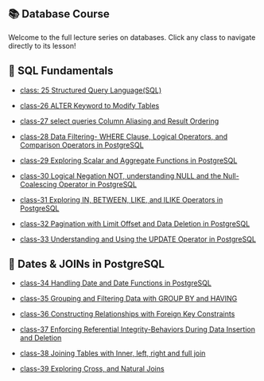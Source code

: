 ## 📚 Database Course

Welcome to the full lecture series on databases. Click any class to navigate
directly to its lesson!

## 🧪 SQL Fundamentals

- [class: 25 Structured Query Language(SQL)]()

- [class-26 ALTER Keyword to Modify Tables](https://github.com/lilarani/DBMS/tree/main/lectures/class-26%20ALTER%20Keyword%20to%20Modify%20Tables)

- [class-27 select queries Column Aliasing and Result Ordering](https://github.com/lilarani/DBMS/tree/main/lectures/class-27%20select%20queries%20Column%20Aliasing%20and%20Result%20Ordering)

- [class-28 Data Filtering- WHERE Clause, Logical Operators, and Comparison Operators in PostgreSQL](https://github.com/lilarani/DBMS/tree/main/lectures/class-28%20Data%20Filtering-%20WHERE%20Clause%2C%20Logical%20Operators%2C%20and%20Comparison%20Operators%20in%20PostgreSQL)

- [class-29 Exploring Scalar and Aggregate Functions in PostgreSQL](https://github.com/lilarani/DBMS/tree/main/lectures/class-29%20Exploring%20Scalar%20and%20Aggregate%20Functions%20in%20PostgreSQL)

- [class-30 Logical Negation NOT, understanding NULL and the Null-Coalescing Operator in PostgreSQL](https://github.com/lilarani/DBMS/tree/main/lectures/class-30%20Logical%20Negation%20NOT%2C%20understanding%20NULL%20and%20the%20Null-Coalescing%20Operator%20in%20PostgreSQL)

- [class-31 Exploring IN, BETWEEN, LIKE, and ILIKE Operators in PostgreSQL](https://github.com/lilarani/DBMS/tree/main/lectures/class-31%20Exploring%20IN%2C%20BETWEEN%2C%20LIKE%2C%20and%20ILIKE%20Operators%20in%20PostgreSQL)

- [class-32 Pagination with Limit Offset and Data Deletion in PostgreSQL](https://github.com/lilarani/DBMS/tree/main/lectures/class-32%20Pagination%20with%20Limit%20Offset%20and%20Data%20Deletion%20in%20PostgreSQL)

- [class-33 Understanding and Using the UPDATE Operator in PostgreSQL](https://github.com/lilarani/DBMS/tree/main/lectures/class-33%20Understanding%20and%20Using%20the%20UPDATE%20Operator%20in%20PostgreSQL)

## 📆 Dates & JOINs in PostgreSQL

- [class-34 Handling Date and Date Functions in PostgreSQL](https://github.com/lilarani/DBMS/tree/main/lectures/class-34%20Handling%20Date%20and%20Date%20Functions%20in%20PostgreSQL)

- [class-35 Grouping and Filtering Data with GROUP BY and HAVING](https://github.com/lilarani/DBMS/tree/main/lectures/class-35%20Grouping%20and%20Filtering%20Data%20with%20GROUP%20BY%20and%20HAVING)

- [class-36 Constructing Relationships with Foreign Key Constraints](https://github.com/lilarani/DBMS/tree/main/lectures/class-36%20Constructing%20Relationships%20with%20Foreign%20Key%20Constraints)

- [class-37 Enforcing Referential Integrity-Behaviors During Data Insertion and Deletion](https://github.com/lilarani/DBMS/tree/main/lectures/class-37%20%20Enforcing%20Referential%20Integrity-Behaviors%20During%20Data%20Insertion%20and%20Deletion)

- [class-38 Joining Tables with Inner, left, right and full join](https://github.com/lilarani/DBMS/tree/main/lectures/class-38%20Joining%20Tables%20with%20Inner%2C%20left%2C%20right%20and%20full%20join)

- [class-39 Exploring Cross, and Natural Joins](https://github.com/lilarani/DBMS/tree/main/lectures/class-39%20Exploring%20%20Cross%2C%20and%20Natural%20Joins)
